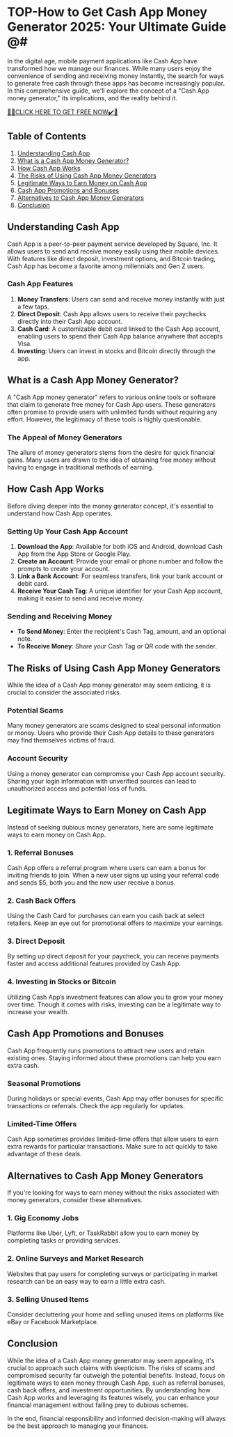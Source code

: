 # TOP-How to Get Cash App Money Generator 2025: Your Ultimate Guide @#

In the digital age, mobile payment applications like Cash App have transformed how we manage our finances. While many users enjoy the convenience of sending and receiving money instantly, the search for ways to generate free cash through these apps has become increasingly popular. In this comprehensive guide, we'll explore the concept of a "Cash App money generator," its implications, and the reality behind it. 

[🎁🎁CLICK HERE TO GET FREE NOW✔️🎁](https://tinyurl.com/tw4zh2rd)

## Table of Contents
1. [Understanding Cash App](#understanding-cash-app)
2. [What is a Cash App Money Generator?](#what-is-a-cash-app-money-generator)
3. [How Cash App Works](#how-cash-app-works)
4. [The Risks of Using Cash App Money Generators](#the-risks-of-using-cash-app-money-generators)
5. [Legitimate Ways to Earn Money on Cash App](#legitimate-ways-to-earn-money-on-cash-app)
6. [Cash App Promotions and Bonuses](#cash-app-promotions-and-bonuses)
7. [Alternatives to Cash App Money Generators](#alternatives-to-cash-app-money-generators)
8. [Conclusion](#conclusion)

## Understanding Cash App

Cash App is a peer-to-peer payment service developed by Square, Inc. It allows users to send and receive money easily using their mobile devices. With features like direct deposit, investment options, and Bitcoin trading, Cash App has become a favorite among millennials and Gen Z users.

### Cash App Features

1. **Money Transfers**: Users can send and receive money instantly with just a few taps.
2. **Direct Deposit**: Cash App allows users to receive their paychecks directly into their Cash App account.
3. **Cash Card**: A customizable debit card linked to the Cash App account, enabling users to spend their Cash App balance anywhere that accepts Visa.
4. **Investing**: Users can invest in stocks and Bitcoin directly through the app.

## What is a Cash App Money Generator?

A "Cash App money generator" refers to various online tools or software that claim to generate free money for Cash App users. These generators often promise to provide users with unlimited funds without requiring any effort. However, the legitimacy of these tools is highly questionable.

### The Appeal of Money Generators

The allure of money generators stems from the desire for quick financial gains. Many users are drawn to the idea of obtaining free money without having to engage in traditional methods of earning. 

## How Cash App Works

Before diving deeper into the money generator concept, it's essential to understand how Cash App operates.

### Setting Up Your Cash App Account

1. **Download the App**: Available for both iOS and Android, download Cash App from the App Store or Google Play.
2. **Create an Account**: Provide your email or phone number and follow the prompts to create your account.
3. **Link a Bank Account**: For seamless transfers, link your bank account or debit card.
4. **Receive Your Cash Tag**: A unique identifier for your Cash App account, making it easier to send and receive money.

### Sending and Receiving Money

- **To Send Money**: Enter the recipient's Cash Tag, amount, and an optional note.
- **To Receive Money**: Share your Cash Tag or QR code with the sender.

## The Risks of Using Cash App Money Generators

While the idea of a Cash App money generator may seem enticing, it is crucial to consider the associated risks.

### Potential Scams

Many money generators are scams designed to steal personal information or money. Users who provide their Cash App details to these generators may find themselves victims of fraud.

### Account Security

Using a money generator can compromise your Cash App account security. Sharing your login information with unverified sources can lead to unauthorized access and potential loss of funds.

## Legitimate Ways to Earn Money on Cash App

Instead of seeking dubious money generators, here are some legitimate ways to earn money on Cash App.

### 1. Referral Bonuses

Cash App offers a referral program where users can earn a bonus for inviting friends to join. When a new user signs up using your referral code and sends $5, both you and the new user receive a bonus.

### 2. Cash Back Offers

Using the Cash Card for purchases can earn you cash back at select retailers. Keep an eye out for promotional offers to maximize your earnings.

### 3. Direct Deposit

By setting up direct deposit for your paycheck, you can receive payments faster and access additional features provided by Cash App.

### 4. Investing in Stocks or Bitcoin

Utilizing Cash App’s investment features can allow you to grow your money over time. Though it comes with risks, investing can be a legitimate way to increase your wealth.

## Cash App Promotions and Bonuses

Cash App frequently runs promotions to attract new users and retain existing ones. Staying informed about these promotions can help you earn extra cash.

### Seasonal Promotions

During holidays or special events, Cash App may offer bonuses for specific transactions or referrals. Check the app regularly for updates.

### Limited-Time Offers

Cash App sometimes provides limited-time offers that allow users to earn extra rewards for particular transactions. Make sure to act quickly to take advantage of these deals.

## Alternatives to Cash App Money Generators

If you're looking for ways to earn money without the risks associated with money generators, consider these alternatives.

### 1. Gig Economy Jobs

Platforms like Uber, Lyft, or TaskRabbit allow you to earn money by completing tasks or providing services.

### 2. Online Surveys and Market Research

Websites that pay users for completing surveys or participating in market research can be an easy way to earn a little extra cash.

### 3. Selling Unused Items

Consider decluttering your home and selling unused items on platforms like eBay or Facebook Marketplace.

## Conclusion

While the idea of a Cash App money generator may seem appealing, it's crucial to approach such claims with skepticism. The risks of scams and compromised security far outweigh the potential benefits. Instead, focus on legitimate ways to earn money through Cash App, such as referral bonuses, cash back offers, and investment opportunities. By understanding how Cash App works and leveraging its features wisely, you can enhance your financial management without falling prey to dubious schemes. 

In the end, financial responsibility and informed decision-making will always be the best approach to managing your finances.
